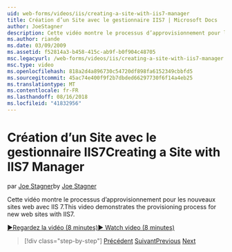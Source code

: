 ```yaml
---
uid: web-forms/videos/iis/creating-a-site-with-iis7-manager
title: Création d’un Site avec le gestionnaire IIS7 | Microsoft Docs
author: JoeStagner
description: Cette vidéo montre le processus d’approvisionnement pour les nouveaux sites web avec IIS 7.
ms.author: riande
ms.date: 03/09/2009
ms.assetid: f52814a3-b458-415c-ab9f-b0f904c48705
msc.legacyurl: /web-forms/videos/iis/creating-a-site-with-iis7-manager
msc.type: video
ms.openlocfilehash: 818a2d4a896730c54720df898fa6152349cbbfd5
ms.sourcegitcommit: 45ac74e400f9f2b7dbded66297730f6f14a4eb25
ms.translationtype: MT
ms.contentlocale: fr-FR
ms.lasthandoff: 08/16/2018
ms.locfileid: "41832956"
---
```

<a name="creating-a-site-with-iis7-manager"></a><span data-ttu-id="8b049-103">Création d’un Site avec le gestionnaire IIS7</span><span class="sxs-lookup"><span data-stu-id="8b049-103">Creating a Site with IIS7 Manager</span></span>
====================
<span data-ttu-id="8b049-104">par [Joe Stagner](https://github.com/JoeStagner)</span><span class="sxs-lookup"><span data-stu-id="8b049-104">by [Joe Stagner](https://github.com/JoeStagner)</span></span>

<span data-ttu-id="8b049-105">Cette vidéo montre le processus d’approvisionnement pour les nouveaux sites web avec IIS 7.</span><span class="sxs-lookup"><span data-stu-id="8b049-105">This video demonstrates the provisioning process for new web sites with IIS7.</span></span>

[<span data-ttu-id="8b049-106">&#9654;Regardez la vidéo (8 minutes)</span><span class="sxs-lookup"><span data-stu-id="8b049-106">&#9654; Watch video (8 minutes)</span></span>](https://channel9.msdn.com/Blogs/ASP-NET-Site-Videos/creating-a-site-with-iis7-manager)

> [!div class="step-by-step"]
> <span data-ttu-id="8b049-107">[Précédent](troubleshooting-production-aspnet-apps.md)
> [Suivant](installing-ftp7.md)</span><span class="sxs-lookup"><span data-stu-id="8b049-107">[Previous](troubleshooting-production-aspnet-apps.md)
[Next](installing-ftp7.md)</span></span>
